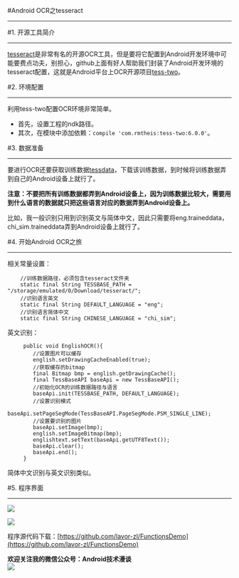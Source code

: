 #Android OCR之tesseract
***  
#1. 开源工具简介
***  
[tesseract](https://github.com/tesseract-ocr/tesseract)是非常有名的开源OCR工具，但是要将它配置到Android开发环境中可能要费点功夫，别担心，github上面有好人帮助我们封装了Android开发环境的tesseract配置，这就是Android平台上OCR开源项目[tess-two](https://github.com/rmtheis/tess-two)。  

#2. 环境配置  
***  
利用tess-two配置OCR环境非常简单。  
- 首先，设置工程的ndk路径。  
- 其次，在模块中添加依赖：`compile 'com.rmtheis:tess-two:6.0.0'`。  

#3. 数据准备  
***  
要进行OCR还要获取训练数据[tessdata](https://github.com/tesseract-ocr/tessdata)，下载该训练数据，到时候将训练数据弄到自己的Android设备上就行了。  

**注意：不要把所有训练数据都弄到Android设备上，因为训练数据比较大，需要用到什么语言的数据就只把这些语言对应的数据弄到Android设备上。**  

比如，我一般识别只用到识别英文与简体中文，因此只需要将eng.traineddata，chi_sim.traineddata弄到Android设备上就行了。  

#4. 开始Android OCR之旅  
***  
相关常量设置：  
```  
    //训练数据路径，必须包含tesseract文件夹
    static final String TESSBASE_PATH = "/storage/emulated/0/Download/tesseract/";
    //识别语言英文
    static final String DEFAULT_LANGUAGE = "eng";
    //识别语言简体中文
    static final String CHINESE_LANGUAGE = "chi_sim";  
```  

英文识别：  
```  
     public void EnglishOCR(){
        //设置图片可以缓存
        english.setDrawingCacheEnabled(true);
        //获取缓存的bitmap
        final Bitmap bmp = english.getDrawingCache();
        final TessBaseAPI baseApi = new TessBaseAPI();
        //初始化OCR的训练数据路径与语言
        baseApi.init(TESSBASE_PATH, DEFAULT_LANGUAGE);
        //设置识别模式
        baseApi.setPageSegMode(TessBaseAPI.PageSegMode.PSM_SINGLE_LINE);
        //设置要识别的图片
        baseApi.setImage(bmp);
        english.setImageBitmap(bmp);
        englishtext.setText(baseApi.getUTF8Text());
        baseApi.clear();
        baseApi.end();
     }  
```  

简体中文识别与英文识别类似。  

#5. 程序界面  
***  
![](http://i.imgur.com/hOsu7LN.png)  

![](http://i.imgur.com/iW0R6br.png)  

程序源代码下载：[https://github.com/lavor-zl/FunctionsDemo](https://github.com/lavor-zl/FunctionsDemo)  

**欢迎关注我的微信公众号：Android技术漫谈**  
![](http://i.imgur.com/u75x3BP.jpg) 

